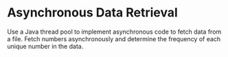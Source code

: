 # Asynchronous Data Retrieval

Use a Java thread pool to implement asynchronous code to fetch data from a file. Fetch numbers asynchronously and determine the frequency of each unique number in the data. 
